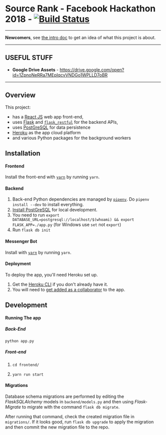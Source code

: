 # Source Rank - Facebook Hackathon 2018 - [![Build Status](https://travis-ci.com/thundergolfer/source-rank.svg?token=yHGWQ42iK2BPk1FjaUMc&branch=master)](https://travis-ci.com/thundergolfer/source-rank)

----------

**Newcomers**, see [the intro doc](docs/project_intro.md) to get an idea of what this project is about.

----------

## USEFUL STUFF

* **Google Drive Assets** - https://drive.google.com/open?id=1ZpnoNeRRa7MEpIqcvVNDGo1WPLLD7oBR

----------

## Overview

This project:

* has a [React JS](https://reactjs.org/) web app front-end,
* uses [Flask](http://flask.pocoo.org/) and [`flask_restful`](https://flask-restful.readthedocs.io/en/latest/) for the backend APIs,
* uses [PostGreSQL](https://www.postgresql.org/) for data persistence
* [Heroku](https://dashboard.heroku.com/) as the app cloud platform
* and various Python packages for the background workers

## Installation

#### Frontend

Install the front-end with [`yarn`](https://yarnpkg.com/lang/en/) by running `yarn`.

#### Backend

1. Back-end Python dependencies are managed by [`pipenv`](https://github.com/pypa/pipenv). Do `pipenv install --dev` to install everything.
2. [Install PostGreSQL](https://www.postgresql.org/download/) for local development.
3. You need to run `export DATABASE_URL=postgresql://localhost/$(whoami) && export FLASK_APP=./app.py` (for Windows use `set` not `export`)
4. Run `flask db init`

#### Messenger Bot

Install with [`yarn`](https://yarnpkg.com/lang/en/) by running `yarn`.

#### Deployment

To deploy the app, you'll need Heroku set up.

1. Get the [Heroku CLI](https://devcenter.heroku.com/articles/heroku-cli) if you don't already have it.
2. You will need to [get added as a collaborator](https://devcenter.heroku.com/articles/collaborating) to the app.

## Development

#### Running The app

##### Back-End

`python app.py`

##### Front-end

1. `cd frontend/`

2. `yarn run start`

#### Migrations

Database schema migrations are performed by editing the *FlaskSQLAlchemy* models in `backend/models.py` and then using *Flask-Migrate* to migrate with the command `flask db migrate`.

After running that command, check the created migration file in `migrations/`. If it looks good, run `flask db upgrade` to apply the migration and then commit the new migration file to the repo.
